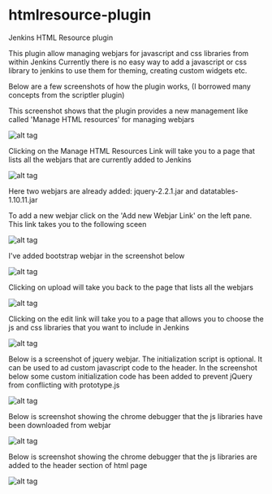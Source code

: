 # htmlresource-plugin
Jenkins HTML Resource plugin

This plugin allow managing webjars for javascript and css libraries from within Jenkins
Currently there is no easy way to add a javascript or css library to jenkins to use them for theming, creating custom widgets etc.

Below are a few screenshots of how the plugin works, (I borrowed many concepts from the scriptler plugin)

This screenshot shows that the plugin provides a new management like called 'Manage HTML resources' for managing webjars

![alt tag](https://raw.githubusercontent.com/vimil/htmlresource-plugin/master/docs/images/screenshot1.png)

Clicking on the Manage HTML Resources Link will take you to a page that lists all the webjars that are currently added to Jenkins

![alt tag](https://raw.githubusercontent.com/vimil/htmlresource-plugin/master/docs/images/screenshot2.png)

Here two webjars are already added: jquery-2.2.1.jar and datatables-1.10.11.jar

To add a new webjar click on the 'Add new Webjar Link' on the left pane. This link takes you to the following sceen

![alt tag](https://raw.githubusercontent.com/vimil/htmlresource-plugin/master/docs/images/screenshot3.png)

I've added bootstrap webjar in the screenshot below

![alt tag](https://raw.githubusercontent.com/vimil/htmlresource-plugin/master/docs/images/screenshot4.png)

Clicking on upload will take you back to the page that lists all the webjars

![alt tag](https://raw.githubusercontent.com/vimil/htmlresource-plugin/master/docs/images/screenshot5.png)

Clicking on the edit link will take you to a page that allows you to choose the js and css libraries that you want to include in Jenkins


![alt tag](https://raw.githubusercontent.com/vimil/htmlresource-plugin/master/docs/images/screenshot6.png)

Below is a screenshot of jquery webjar. The initialization script is optional. It can be used to ad custom javascript code to the header. 
In the screenshot below some custom initialization code has been added to prevent jQuery from conflicting with prototype.js

![alt tag](https://raw.githubusercontent.com/vimil/htmlresource-plugin/master/docs/images/screenshot7.png)


Below is screenshot showing the chrome debugger that the js libraries have been downloaded from webjar


![alt tag](https://raw.githubusercontent.com/vimil/htmlresource-plugin/master/docs/images/screenshot8.png)

Below is screenshot showing the chrome debugger that the js libraries are added to the header section of html page

![alt tag](https://raw.githubusercontent.com/vimil/htmlresource-plugin/master/docs/images/screenshot9.png)